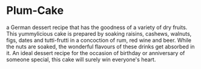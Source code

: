 # Plum-Cake
a German dessert recipe that has the goodness of a variety of dry fruits. This yummylicious cake is prepared by soaking raisins, cashews, walnuts, figs, dates and tutti-frutti in a concoction of rum, red wine and beer. While the nuts are soaked, the wonderful flavours of these drinks get absorbed in it. An ideal dessert recipe for the occasion of birthday or anniversary of someone special, this cake will surely win everyone's heart.